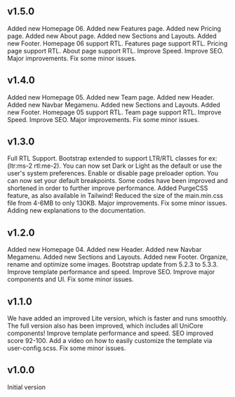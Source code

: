 ## v1.5.0
Added new Homepage 06.
Added new Features page.
Added new Pricing page.
Added new About page.
Added new Sections and Layouts.
Added new Footer.
Homepage 06 support RTL.
Features page support RTL.
Pricing page support RTL.
About page support RTL.
Improve Speed.
Improve SEO.
Major improvements.
Fix some minor issues.

## v1.4.0
Added new Homepage 05.
Added new Team page.
Added new Header.
Added new Navbar Megamenu.
Added new Sections and Layouts.
Added new Footer.
Homepage 05 support RTL.
Team page support RTL.
Improve Speed.
Improve SEO.
Major improvements.
Fix some minor issues.

## v1.3.0
Full RTL Support.
Bootstrap extended to support LTR/RTL classes for ex: (ltr:ms-2 rtl:me-2).
You can now set Dark or Light as the default or use the user's system preferences.
Enable or disable page preloader option.
You can now set your default breakpoints.
Some codes have been improved and shortened in order to further improve performance.
Added PurgeCSS feature, as also available in Tailwind!
Reduced the size of the main.min.css file from 4-6MB to only 130KB.
Major improvements.
Fix some minor issues.
Adding new explanations to the documentation.

## v1.2.0
Added new Homepage 04.
Added new Header.
Added new Navbar Megamenu.
Added new Sections and Layouts.
Added new Footer.
Organize, rename and optimize some images.
Bootstrap update from 5.2.3 to 5.3.3.
Improve template performance and speed.
Improve SEO.
Improve major components and UI.
Fix some minor issues.

## v1.1.0
We have added an improved Lite version, which is faster and runs smoothly.
The full version also has been improved,  which includes all UniCore components!
Improve template performance and speed.
SEO improved score 92-100.
Add a video on how to easily customize the template via user-config.scss.
Fix some minor issues.

## v1.0.0
Initial version